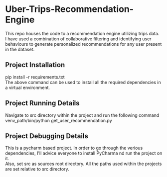 # Uber-Trips-Recommendation-Engine
This repo houses the code to a recommendation engine utilizing trips data.  
I have used a combination of collaborative filtering and identifying user behaviours to generate personalized recommendations for any user present in the dataset. 

## Project Installation
pip install -r requirements.txt  
The above command can be used to install all the required dependencies in a virtual environment.

## Project Running Details
Navigate to src directory within the project and run the following command  
venv_path/bin/python get_user_recommendation.py  

## Project Debugging Details
This is a pycharm based project. In order to go through the verious dependencies, I'll advice everyone to install PyCharma nd run the project on it.  
Also, set src as sources root directory. All the paths used within the projects are set relative to src directory.
